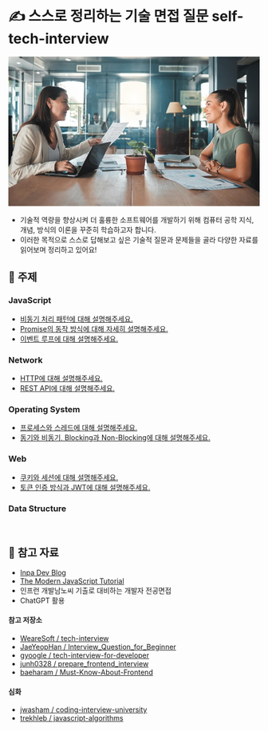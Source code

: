# ✍️ 스스로 정리하는 기술 면접 질문 self-tech-interview

![image](assets/interview.jpeg)

- 기술적 역량을 향상시켜 더 훌륭한 소프트웨어를 개발하기 위해 컴퓨터 공학 지식, 개념, 방식의 이론을 꾸준히 학습하고자 합니다. 
- 이러한 목적으로 스스로 답해보고 싶은 기술적 질문과 문제들을 골라 다양한 자료를 읽어보며 정리하고 있어요!

## 📌 주제

### JavaScript
- [비동기 처리 패턴에 대해 설명해주세요.](https://github.com/youzysu/self-tech-interview/blob/main/JavaScript/%EB%B9%84%EB%8F%99%EA%B8%B0%20%EC%B2%98%EB%A6%AC%20%ED%8C%A8%ED%84%B4%EC%97%90%20%EB%8C%80%ED%95%B4%20%EC%84%A4%EB%AA%85%ED%95%B4%EC%A3%BC%EC%84%B8%EC%9A%94..md)
- [Promise의 동작 방식에 대해 자세히 설명해주세요.](https://github.com/youzysu/self-tech-interview/blob/main/JavaScript/Promise%EC%9D%98%20%EB%8F%99%EC%9E%91%20%EB%B0%A9%EC%8B%9D%EC%97%90%20%EB%8C%80%ED%95%B4%20%EC%9E%90%EC%84%B8%ED%9E%88%20%EC%84%A4%EB%AA%85%ED%95%B4%EC%A3%BC%EC%84%B8%EC%9A%94..md)
- [이벤트 루프에 대해 설명해주세요.](https://github.com/youzysu/self-tech-interview/blob/main/JavaScript/%EC%9D%B4%EB%B2%A4%ED%8A%B8%20%EB%A3%A8%ED%94%84%EC%97%90%20%EB%8C%80%ED%95%B4%20%EC%84%A4%EB%AA%85%ED%95%B4%EC%A3%BC%EC%84%B8%EC%9A%94..md)
### Network
- [HTTP에 대해 설명해주세요.](https://github.com/youzysu/self-tech-interview/blob/main/Network/HTTP%EC%97%90%20%EB%8C%80%ED%95%B4%20%EC%84%A4%EB%AA%85%ED%95%B4%EC%A3%BC%EC%84%B8%EC%9A%94..md)
- [REST API에 대해 설명해주세요.](https://github.com/youzysu/self-tech-interview/blob/main/Network/REST%20API%EC%97%90%20%EB%8C%80%ED%95%B4%20%EC%84%A4%EB%AA%85%ED%95%B4%EC%A3%BC%EC%84%B8%EC%9A%94..md)
### Operating System
- [프로세스와 스레드에 대해 설명해주세요.](https://github.com/youzysu/self-tech-interview/blob/main/Operating-System/%ED%94%84%EB%A1%9C%EC%84%B8%EC%8A%A4%EC%99%80%20%EC%8A%A4%EB%A0%88%EB%93%9C%EC%97%90%20%EB%8C%80%ED%95%B4%20%EC%84%A4%EB%AA%85%ED%95%B4%EC%A3%BC%EC%84%B8%EC%9A%94..md)
- [동기와 비동기, Blocking과 Non-Blocking에 대해 설명해주세요.](https://github.com/youzysu/self-tech-interview/blob/main/Operating-System/%EB%8F%99%EA%B8%B0%EC%99%80%20%EB%B9%84%EB%8F%99%EA%B8%B0%2C%20Blocking%EA%B3%BC%20Non-Blocking%EC%97%90%20%EB%8C%80%ED%95%B4%20%EC%84%A4%EB%AA%85%ED%95%B4%EC%A3%BC%EC%84%B8%EC%9A%94..md)
### Web
- [쿠키와 세션에 대해 설명해주세요.](https://github.com/youzysu/self-tech-interview/blob/main/Web/%EC%BF%A0%ED%82%A4%EC%99%80%20%EC%84%B8%EC%85%98%EC%97%90%20%EB%8C%80%ED%95%B4%20%EC%84%A4%EB%AA%85%ED%95%B4%EC%A3%BC%EC%84%B8%EC%9A%94..md)
- [토큰 인증 방식과 JWT에 대해 설명해주세요.](https://github.com/youzysu/self-tech-interview/blob/main/Web/%ED%86%A0%ED%81%B0%20%EC%9D%B8%EC%A6%9D%20%EB%B0%A9%EC%8B%9D%EA%B3%BC%20JWT%EC%97%90%20%EB%8C%80%ED%95%B4%20%EC%84%A4%EB%AA%85%ED%95%B4%EC%A3%BC%EC%84%B8%EC%9A%94..md)
### Data Structure

<br />

## 📌 참고 자료
- [Inpa Dev Blog](https://inpa.tistory.com/)
- [The Modern JavaScript Tutorial](https://javascript.info/) 
- 인프런 개발남노씨 기출로 대비하는 개발자 전공면접
- ChatGPT 활용

#### 참고 저장소
- [WeareSoft / tech-interview](https://github.com/WeareSoft/tech-interview)
- [JaeYeopHan / Interview_Question_for_Beginner](https://github.com/JaeYeopHan/Interview_Question_for_Beginner)
- [gyoogle / tech-interview-for-developer](https://github.com/gyoogle/tech-interview-for-developer)
- [junh0328 / prepare_frontend_interview](https://github.com/junh0328/prepare_frontend_interview)
- [baeharam / Must-Know-About-Frontend](https://github.com/baeharam/Must-Know-About-Frontend)

#### 심화
- [jwasham / coding-interview-university](https://github.com/jwasham/coding-interview-university)
- [trekhleb / javascript-algorithms](https://github.com/trekhleb/javascript-algorithms)